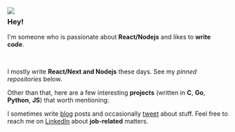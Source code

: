 <img align="left" src="https://i.ibb.co/Z1Lc7g4/pngwing-com.png">

### Hey!

I'm someone who is passionate about **React/Nodejs** and likes to **write code**.

<br>

I mostly write **React/Next and Nodejs** these days. See my _pinned repositories_ below.

Other than that, here are a few interesting **projects** (written in **C**, **Go**, **Python**, **JS**) that worth mentioning:

I sometimes write [blog](https://medium.com/@matheusteixeirajs/) posts and occasionally [tweet](https://twitter.com/matheusmtcode) about stuff. Feel free to reach me on [LinkedIn](https://www.linkedin.com/in/matheusteixeirajs/) about **job-related** matters.
